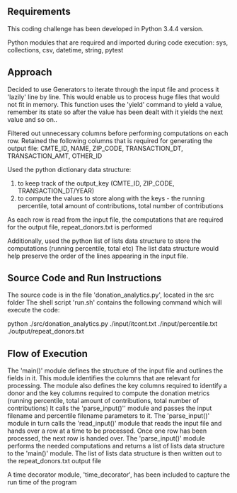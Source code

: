 
Requirements
------------
This coding challenge has been developed in Python 3.4.4 version.

Python modules that are required and imported during code execution:
sys,
collections,
csv,
datetime,
string,
pytest


Approach
--------------------------------
Decided to use Generators to iterate through the input file and process it 'lazily' line by line. This would enable us to process huge files that would not fit in memory. This function uses the 'yield' command to yield a value, remember its state so after the value has been dealt with it yields the next value and so on..

Filtered out unnecessary columns before performing computations on each row. Retained the following columns that is required for generating the output file:
CMTE_ID,
NAME,
ZIP_CODE,
TRANSACTION_DT,
TRANSACTION_AMT,
OTHER_ID

Used the python dictionary data structure:
1) to keep track of the output_key (CMTE_ID, ZIP_CODE, TRANSACTION_DT/YEAR)
2) to compute the values to store along with the keys - the running percentile, total amount of contributions, total number of contributions

As each row is read from the input file, the computations that are required for the output file, repeat_donors.txt is performed

Additionally, used the python list of lists data structure to store the computations (running percentile, total etc) The list data structure would help preserve the order of the lines appearing in the input file.


Source Code and Run Instructions
--------------------------------
The source code is in the file 'donation_analytics.py', located in the src folder
The shell script 'run.sh' contains the following command which will execute the code:

python ./src/donation_analytics.py ./input/itcont.txt ./input/percentile.txt ./output/repeat_donors.txt


Flow of Execution
-----------------
The 'main()' module defines the structure of the input file and outlines the fields in it. This module  identifies the columns that are relevant for processing. The module also defines the key columns required to identify a donor and the key columns required to compute the donation metrics (running percentile, total amount of contributions, total number of contributions)
It calls the 'parse_input()'' module and passes the input filename and percentile filename parameters to it.
The 'parse_input()' module in turn calls the 'read_input()' module that reads the input file and hands over a row at a time to be processed. Once one row has been processed, the next row is handed over.
The 'parse_input()' module performs the needed computations and returns a list of lists data structure to the 'main()' module. The list of lists data structure is then written out to the repeat_donors.txt output file  

A time decorator module, 'time_decorator', has been included to capture the run time of the program
